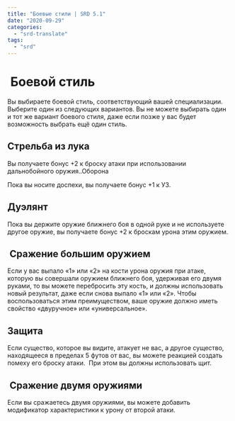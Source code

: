 ```yaml
---
title: "Боевые стили | SRD 5.1"
date: "2020-09-29"
categories: 
  - "srd-translate"
tags: 
  - "srd"
---
```


#  Боевой стиль

Вы выбираете боевой стиль, соответствующий вашей специализации.  Выберите один из следующих вариантов. Вы не можете выбирать один и тот же вариант боевого стиля, даже если позже у вас будет возможность выбрать ещё один стиль.

## Стрельба из лука

Вы получаете бонус +2 к броску атаки при использовании дальнобойного оружия..Оборона

Пока вы носите доспехи, вы получаете бонус +1 к УЗ.

## Дуэлянт

Пока вы держите оружие ближнего боя в одной руке и не используете другое оружие, вы получаете бонус +2 к броскам урона этим оружием.

##  Сражение большим оружием

Если у вас выпало «1» или «2» на кости урона оружия при атаке, которую вы совершали оружием ближнего боя, удерживая его двумя руками, то вы можете перебросить эту кость, и должны использовать новый результат, даже если снова выпало «1» или «2». Чтобы воспользоваться этим преимуществом, ваше оружие должно иметь свойство «двуручное» или «универсальное».

## Защита

Если существо, которое вы видите, атакует не вас, а другое существо, находящееся в пределах 5 футов от вас, вы можете реакцией создать помеху его броску атаки.  При этом вы должны использовать щит.

##  Сражение двумя оружиями

Если вы сражаетесь двумя оружиями, вы можете добавить модификатор характеристики к урону от второй атаки.
